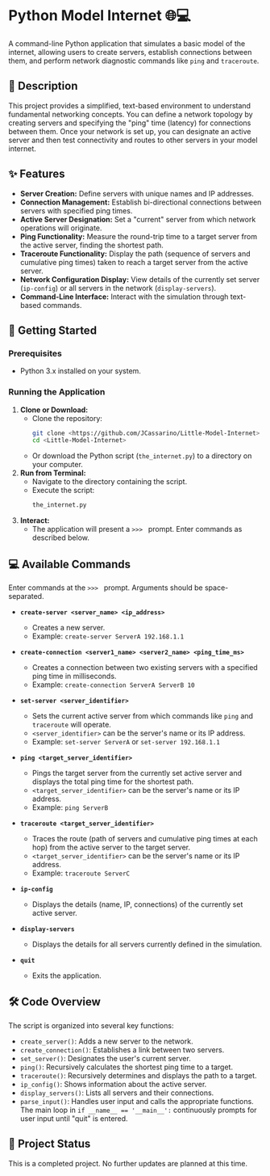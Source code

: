 # Python Model Internet 🌐💻

A command-line Python application that simulates a basic model of the internet, allowing users to create servers, establish connections between them, and perform network diagnostic commands like `ping` and `traceroute`.

## 📜 Description

This project provides a simplified, text-based environment to understand fundamental networking concepts. You can define a network topology by creating servers and specifying the "ping" time (latency) for connections between them. Once your network is set up, you can designate an active server and then test connectivity and routes to other servers in your model internet.

## ✨ Features

* **Server Creation:** Define servers with unique names and IP addresses.
* **Connection Management:** Establish bi-directional connections between servers with specified ping times.
* **Active Server Designation:** Set a "current" server from which network operations will originate.
* **Ping Functionality:** Measure the round-trip time to a target server from the active server, finding the shortest path.
* **Traceroute Functionality:** Display the path (sequence of servers and cumulative ping times) taken to reach a target server from the active server.
* **Network Configuration Display:** View details of the currently set server (`ip-config`) or all servers in the network (`display-servers`).
* **Command-Line Interface:** Interact with the simulation through text-based commands.

## 🚀 Getting Started

### Prerequisites

* Python 3.x installed on your system.

### Running the Application

1.  **Clone or Download:**
    * Clone the repository:
        ```bash
        git clone <https://github.com/JCassarino/Little-Model-Internet>
        cd <Little-Model-Internet>
        ```
    * Or download the Python script (`the_internet.py`) to a directory on your computer.
2.  **Run from Terminal:**
    * Navigate to the directory containing the script.
    * Execute the script:
        ```bash
        the_internet.py
        ```
3.  **Interact:**
    * The application will present a `>>> ` prompt. Enter commands as described below.

## 💻 Available Commands

Enter commands at the `>>> ` prompt. Arguments should be space-separated.

* **`create-server <server_name> <ip_address>`**
    * Creates a new server.
    * Example: `create-server ServerA 192.168.1.1`

* **`create-connection <server1_name> <server2_name> <ping_time_ms>`**
    * Creates a connection between two existing servers with a specified ping time in milliseconds.
    * Example: `create-connection ServerA ServerB 10`

* **`set-server <server_identifier>`**
    * Sets the current active server from which commands like `ping` and `traceroute` will operate.
    * `<server_identifier>` can be the server's name or its IP address.
    * Example: `set-server ServerA` or `set-server 192.168.1.1`

* **`ping <target_server_identifier>`**
    * Pings the target server from the currently set active server and displays the total ping time for the shortest path.
    * `<target_server_identifier>` can be the server's name or its IP address.
    * Example: `ping ServerB`

* **`traceroute <target_server_identifier>`**
    * Traces the route (path of servers and cumulative ping times at each hop) from the active server to the target server.
    * `<target_server_identifier>` can be the server's name or its IP address.
    * Example: `traceroute ServerC`

* **`ip-config`**
    * Displays the details (name, IP, connections) of the currently set active server.

* **`display-servers`**
    * Displays the details for all servers currently defined in the simulation.

* **`quit`**
    * Exits the application.

## 🛠️ Code Overview

The script is organized into several key functions:

* `create_server()`: Adds a new server to the network.
* `create_connection()`: Establishes a link between two servers.
* `set_server()`: Designates the user's current server.
* `ping()`: Recursively calculates the shortest ping time to a target.
* `traceroute()`: Recursively determines and displays the path to a target.
* `ip_config()`: Shows information about the active server.
* `display_servers()`: Lists all servers and their connections.
* `parse_input()`: Handles user input and calls the appropriate functions.
The main loop in `if __name__ == '__main__':` continuously prompts for user input until "quit" is entered.

## 📝 Project Status

This is a completed project. No further updates are planned at this time.
